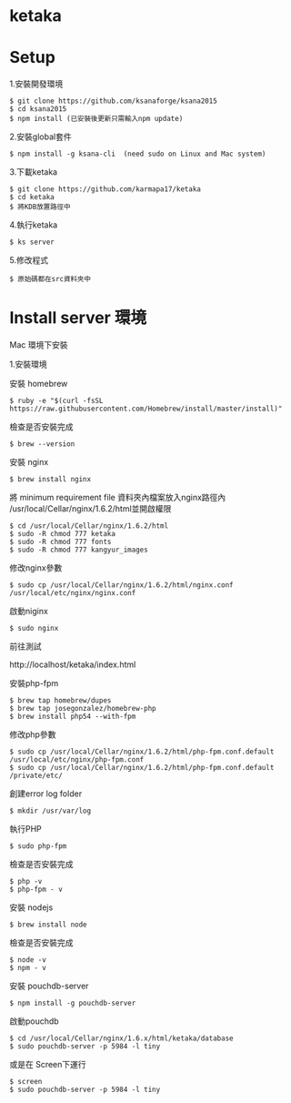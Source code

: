 # ketaka

# Setup

1.安裝開發環境

    $ git clone https://github.com/ksanaforge/ksana2015
    $ cd ksana2015
    $ npm install (已安裝後更新只需輸入npm update)


2.安裝global套件

    $ npm install -g ksana-cli  (need sudo on Linux and Mac system)


3.下載ketaka

    $ git clone https://github.com/karmapa17/ketaka
    $ cd ketaka
    $ 將KDB放置路徑中

4.執行ketaka

    $ ks server


5.修改程式

    $ 原始碼都在src資料夾中

# Install server 環境

Mac 環境下安裝

1.安裝環境

安裝 homebrew  

    $ ruby -e "$(curl -fsSL https://raw.githubusercontent.com/Homebrew/install/master/install)"

檢查是否安裝完成

    $ brew --version

安裝 nginx 

    $ brew install nginx

將 minimum requirement file 資料夾內檔案放入nginx路徑內 /usr/local/Cellar/nginx/1.6.2/html並開啟權限

    $ cd /usr/local/Cellar/nginx/1.6.2/html
    $ sudo -R chmod 777 ketaka
    $ sudo -R chmod 777 fonts
    $ sudo -R chmod 777 kangyur_images

修改nginx參數

    $ sudo cp /usr/local/Cellar/nginx/1.6.2/html/nginx.conf  /usr/local/etc/nginx/nginx.conf

啟動niginx

    $ sudo nginx
		
前往測試

http://localhost/ketaka/index.html

安裝php-fpm

    $ brew tap homebrew/dupes
    $ brew tap josegonzalez/homebrew-php
    $ brew install php54 --with-fpm

修改php參數

    $ sudo cp /usr/local/Cellar/nginx/1.6.2/html/php-fpm.conf.default /usr/local/etc/nginx/php-fpm.conf  
    $ sudo cp /usr/local/Cellar/nginx/1.6.2/html/php-fpm.conf.default /private/etc/

創建error log folder

    $ mkdir /usr/var/log

執行PHP

    $ sudo php-fpm

檢查是否安裝完成

    $ php -v
    $ php-fpm - v

安裝 nodejs 

    $ brew install node

檢查是否安裝完成

    $ node -v
    $ npm - v
	
安裝 pouchdb-server   
 
    $ npm install -g pouchdb-server

啟動pouchdb

    $ cd /usr/local/Cellar/nginx/1.6.x/html/ketaka/database
    $ sudo pouchdb-server -p 5984 -l tiny

或是在 Screen下運行

    $ screen
    $ sudo pouchdb-server -p 5984 -l tiny
